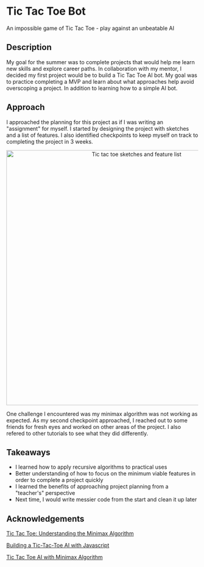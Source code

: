 # Tic Tac Toe Bot

An impossible game of Tic Tac Toe - play against an unbeatable AI 

## Description

My goal for the summer was to complete projects that would help me learn new skills and explore career paths. In collaboration with my mentor, I decided my first project would be to build a Tic Tac Toe AI bot. My goal was to practice completing a MVP and learn about what approaches help avoid overscoping a project. In addition to learning how to a simple AI bot.

## Approach

I approached the planning for this project as if I was writing an "assignment" for myself. I started by designing the project with sketches and a list of features. I also identified checkpoints to keep myself on track to completing the project in 3 weeks.

<p align="center">
<img width="668" alt="Tic tac toe sketches and feature list" src="https://github.com/user-attachments/assets/cf58a9be-8378-45ee-bf8a-d6c967b742c5" />
</p>

One challenge I encountered was my minimax algorithm was not working as expected. As my second checkpoint approached, I reached out to some friends for fresh eyes and worked on other areas of the project. I also refered to other tutorials to see what they did differently. 

## Takeaways

- I learned how to apply recursive algorithms to practical uses
- Better understanding of how to focus on the minimum viable features in order to complete a project quickly
- I learned the benefits of approaching project planning from a "teacher's" perspective
- Next time, I would write messier code from the start and clean it up later

## Acknowledgements

[Tic Tac Toe: Understanding the Minimax Algorithm](https://www.neverstopbuilding.com/blog/minimax)

[Building a Tic-Tac-Toe AI with Javascript](https://mostafa-samir.github.io/Tic-Tac-Toe-AI/)

[Tic Tac Toe AI with Minimax Algorithm](https://thecodingtrain.com/challenges/154-tic-tac-toe-minimax)
